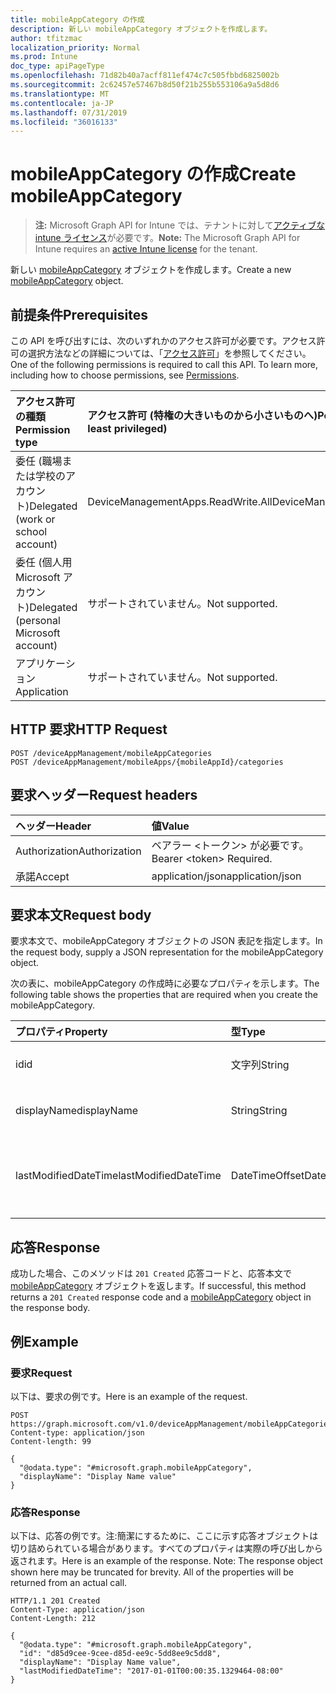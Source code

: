 ```yaml
---
title: mobileAppCategory の作成
description: 新しい mobileAppCategory オブジェクトを作成します。
author: tfitzmac
localization_priority: Normal
ms.prod: Intune
doc_type: apiPageType
ms.openlocfilehash: 71d82b40a7acff811ef474c7c505fbbd6825002b
ms.sourcegitcommit: 2c62457e57467b8d50f21b255b553106a9a5d8d6
ms.translationtype: MT
ms.contentlocale: ja-JP
ms.lasthandoff: 07/31/2019
ms.locfileid: "36016133"
---
```

# <a name="create-mobileappcategory"></a><span data-ttu-id="963a5-103">mobileAppCategory の作成</span><span class="sxs-lookup"><span data-stu-id="963a5-103">Create mobileAppCategory</span></span>

> <span data-ttu-id="963a5-104">**注:** Microsoft Graph API for Intune では、テナントに対して[アクティブな intune ライセンス](https://go.microsoft.com/fwlink/?linkid=839381)が必要です。</span><span class="sxs-lookup"><span data-stu-id="963a5-104">**Note:** The Microsoft Graph API for Intune requires an [active Intune license](https://go.microsoft.com/fwlink/?linkid=839381) for the tenant.</span></span>

<span data-ttu-id="963a5-105">新しい [mobileAppCategory](../resources/intune-apps-mobileappcategory.md) オブジェクトを作成します。</span><span class="sxs-lookup"><span data-stu-id="963a5-105">Create a new [mobileAppCategory](../resources/intune-apps-mobileappcategory.md) object.</span></span>

## <a name="prerequisites"></a><span data-ttu-id="963a5-106">前提条件</span><span class="sxs-lookup"><span data-stu-id="963a5-106">Prerequisites</span></span>
<span data-ttu-id="963a5-p101">この API を呼び出すには、次のいずれかのアクセス許可が必要です。アクセス許可の選択方法などの詳細については、「[アクセス許可](/graph/permissions-reference)」を参照してください。</span><span class="sxs-lookup"><span data-stu-id="963a5-p101">One of the following permissions is required to call this API. To learn more, including how to choose permissions, see [Permissions](/graph/permissions-reference).</span></span>

|<span data-ttu-id="963a5-109">アクセス許可の種類</span><span class="sxs-lookup"><span data-stu-id="963a5-109">Permission type</span></span>|<span data-ttu-id="963a5-110">アクセス許可 (特権の大きいものから小さいものへ)</span><span class="sxs-lookup"><span data-stu-id="963a5-110">Permissions (from most to least privileged)</span></span>|
|:---|:---|
|<span data-ttu-id="963a5-111">委任 (職場または学校のアカウント)</span><span class="sxs-lookup"><span data-stu-id="963a5-111">Delegated (work or school account)</span></span>|<span data-ttu-id="963a5-112">DeviceManagementApps.ReadWrite.All</span><span class="sxs-lookup"><span data-stu-id="963a5-112">DeviceManagementApps.ReadWrite.All</span></span>|
|<span data-ttu-id="963a5-113">委任 (個人用 Microsoft アカウント)</span><span class="sxs-lookup"><span data-stu-id="963a5-113">Delegated (personal Microsoft account)</span></span>|<span data-ttu-id="963a5-114">サポートされていません。</span><span class="sxs-lookup"><span data-stu-id="963a5-114">Not supported.</span></span>|
|<span data-ttu-id="963a5-115">アプリケーション</span><span class="sxs-lookup"><span data-stu-id="963a5-115">Application</span></span>|<span data-ttu-id="963a5-116">サポートされていません。</span><span class="sxs-lookup"><span data-stu-id="963a5-116">Not supported.</span></span>|

## <a name="http-request"></a><span data-ttu-id="963a5-117">HTTP 要求</span><span class="sxs-lookup"><span data-stu-id="963a5-117">HTTP Request</span></span>
<!-- {
  "blockType": "ignored"
}
-->
``` http
POST /deviceAppManagement/mobileAppCategories
POST /deviceAppManagement/mobileApps/{mobileAppId}/categories
```

## <a name="request-headers"></a><span data-ttu-id="963a5-118">要求ヘッダー</span><span class="sxs-lookup"><span data-stu-id="963a5-118">Request headers</span></span>
|<span data-ttu-id="963a5-119">ヘッダー</span><span class="sxs-lookup"><span data-stu-id="963a5-119">Header</span></span>|<span data-ttu-id="963a5-120">値</span><span class="sxs-lookup"><span data-stu-id="963a5-120">Value</span></span>|
|:---|:---|
|<span data-ttu-id="963a5-121">Authorization</span><span class="sxs-lookup"><span data-stu-id="963a5-121">Authorization</span></span>|<span data-ttu-id="963a5-122">ベアラー &lt;トークン&gt; が必要です。</span><span class="sxs-lookup"><span data-stu-id="963a5-122">Bearer &lt;token&gt; Required.</span></span>|
|<span data-ttu-id="963a5-123">承諾</span><span class="sxs-lookup"><span data-stu-id="963a5-123">Accept</span></span>|<span data-ttu-id="963a5-124">application/json</span><span class="sxs-lookup"><span data-stu-id="963a5-124">application/json</span></span>|

## <a name="request-body"></a><span data-ttu-id="963a5-125">要求本文</span><span class="sxs-lookup"><span data-stu-id="963a5-125">Request body</span></span>
<span data-ttu-id="963a5-126">要求本文で、mobileAppCategory オブジェクトの JSON 表記を指定します。</span><span class="sxs-lookup"><span data-stu-id="963a5-126">In the request body, supply a JSON representation for the mobileAppCategory object.</span></span>

<span data-ttu-id="963a5-127">次の表に、mobileAppCategory の作成時に必要なプロパティを示します。</span><span class="sxs-lookup"><span data-stu-id="963a5-127">The following table shows the properties that are required when you create the mobileAppCategory.</span></span>

|<span data-ttu-id="963a5-128">プロパティ</span><span class="sxs-lookup"><span data-stu-id="963a5-128">Property</span></span>|<span data-ttu-id="963a5-129">型</span><span class="sxs-lookup"><span data-stu-id="963a5-129">Type</span></span>|<span data-ttu-id="963a5-130">説明</span><span class="sxs-lookup"><span data-stu-id="963a5-130">Description</span></span>|
|:---|:---|:---|
|<span data-ttu-id="963a5-131">id</span><span class="sxs-lookup"><span data-stu-id="963a5-131">id</span></span>|<span data-ttu-id="963a5-132">文字列</span><span class="sxs-lookup"><span data-stu-id="963a5-132">String</span></span>|<span data-ttu-id="963a5-133">エンティティのキー。</span><span class="sxs-lookup"><span data-stu-id="963a5-133">The key of the entity.</span></span>|
|<span data-ttu-id="963a5-134">displayName</span><span class="sxs-lookup"><span data-stu-id="963a5-134">displayName</span></span>|<span data-ttu-id="963a5-135">String</span><span class="sxs-lookup"><span data-stu-id="963a5-135">String</span></span>|<span data-ttu-id="963a5-136">アプリのカテゴリの名前。</span><span class="sxs-lookup"><span data-stu-id="963a5-136">The name of the app category.</span></span>|
|<span data-ttu-id="963a5-137">lastModifiedDateTime</span><span class="sxs-lookup"><span data-stu-id="963a5-137">lastModifiedDateTime</span></span>|<span data-ttu-id="963a5-138">DateTimeOffset</span><span class="sxs-lookup"><span data-stu-id="963a5-138">DateTimeOffset</span></span>|<span data-ttu-id="963a5-139">mobileAppCategory が最後に変更された日時。</span><span class="sxs-lookup"><span data-stu-id="963a5-139">The date and time the mobileAppCategory was last modified.</span></span>|



## <a name="response"></a><span data-ttu-id="963a5-140">応答</span><span class="sxs-lookup"><span data-stu-id="963a5-140">Response</span></span>
<span data-ttu-id="963a5-141">成功した場合、このメソッドは `201 Created` 応答コードと、応答本文で [mobileAppCategory](../resources/intune-apps-mobileappcategory.md) オブジェクトを返します。</span><span class="sxs-lookup"><span data-stu-id="963a5-141">If successful, this method returns a `201 Created` response code and a [mobileAppCategory](../resources/intune-apps-mobileappcategory.md) object in the response body.</span></span>

## <a name="example"></a><span data-ttu-id="963a5-142">例</span><span class="sxs-lookup"><span data-stu-id="963a5-142">Example</span></span>

### <a name="request"></a><span data-ttu-id="963a5-143">要求</span><span class="sxs-lookup"><span data-stu-id="963a5-143">Request</span></span>
<span data-ttu-id="963a5-144">以下は、要求の例です。</span><span class="sxs-lookup"><span data-stu-id="963a5-144">Here is an example of the request.</span></span>
``` http
POST https://graph.microsoft.com/v1.0/deviceAppManagement/mobileAppCategories
Content-type: application/json
Content-length: 99

{
  "@odata.type": "#microsoft.graph.mobileAppCategory",
  "displayName": "Display Name value"
}
```

### <a name="response"></a><span data-ttu-id="963a5-145">応答</span><span class="sxs-lookup"><span data-stu-id="963a5-145">Response</span></span>
<span data-ttu-id="963a5-p102">以下は、応答の例です。注:簡潔にするために、ここに示す応答オブジェクトは切り詰められている場合があります。すべてのプロパティは実際の呼び出しから返されます。</span><span class="sxs-lookup"><span data-stu-id="963a5-p102">Here is an example of the response. Note: The response object shown here may be truncated for brevity. All of the properties will be returned from an actual call.</span></span>
``` http
HTTP/1.1 201 Created
Content-Type: application/json
Content-Length: 212

{
  "@odata.type": "#microsoft.graph.mobileAppCategory",
  "id": "d85d9cee-9cee-d85d-ee9c-5dd8ee9c5dd8",
  "displayName": "Display Name value",
  "lastModifiedDateTime": "2017-01-01T00:00:35.1329464-08:00"
}
```



